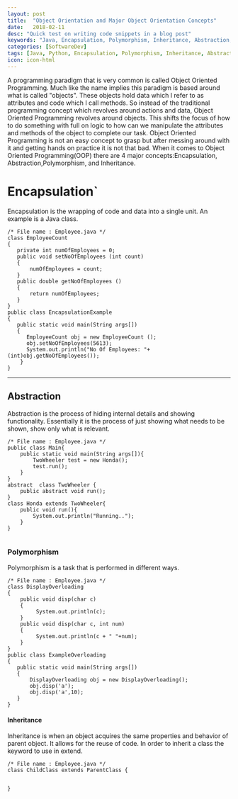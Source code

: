 ```yaml
---
layout: post
title:  "Object Orientation and Major Object Orientation Concepts"
date:   2018-02-11
desc: "Quick test on writing code snippets in a blog post"
keywords: "Java, Encapsulation, Polymorphism, Inheritance, Abstraction, Object-Orientation"
categories: [SoftwareDev]
tags: [Java, Python, Encapsulation, Polymorphism, Inheritance, Abstraction, Object-Orientation]
icon: icon-html
---
```

A programming paradigm that is very common is called Object Oriented Programming. Much like the name implies this paradigm is based around what is called "objects". These objects hold data which I refer to as attributes and code which I call methods. So instead of the traditional programming concept which revolves around actions and data, Object Oriented Programming revolves around objects. This shifts the focus of how to do something with full on logic to how can we manipulate the attributes and methods of the object to complete our task. Object Oriented Programming is not an easy concept to grasp but after messing around with it and getting hands on practice it is not that bad. When it comes to Object Oriented Programming(OOP) there are 4 major concepts:Encapsulation, Abstraction,Polymorphism, and Inheritance.

# Encapsulation`
Encapsulation is the wrapping of code and data into a single unit. An example is a Java class.
```
/* File name : Employee.java */
class EmployeeCount
{
   private int numOfEmployees = 0;
   public void setNoOfEmployees (int count)
   {
       numOfEmployees = count;
   }
   public double getNoOfEmployees ()
   {
       return numOfEmployees;
   }
}
public class EncapsulationExample
{
   public static void main(String args[])
   {
      EmployeeCount obj = new EmployeeCount ();
      obj.setNoOfEmployees(5613);
      System.out.println("No Of Employees: "+(int)obj.getNoOfEmployees());
    }
}
```
---
## Abstraction
Abstraction is the process of hiding internal details and showing functionality. Essentially it is the process of just showing what needs to be shown, show only what is relevant.

```
/* File name : Employee.java */
public class Main{
	public static void main(String args[]){
        TwoWheeler test = new Honda();
        test.run();
    }
}
abstract  class TwoWheeler {
    public abstract void run();
}
class Honda extends TwoWheeler{
	public void run(){
		System.out.println("Running..");
	}
}


```
### Polymorphism
Polymorphism is a task that is performed in different ways.

```
/* File name : Employee.java */
class DisplayOverloading
{
    public void disp(char c)
    {
         System.out.println(c);
    }
    public void disp(char c, int num)  
    {
         System.out.println(c + " "+num);
    }
}
public class ExampleOverloading
{
   public static void main(String args[])
   {
       DisplayOverloading obj = new DisplayOverloading();
       obj.disp('a');
       obj.disp('a',10);
   }
}
```

#### Inheritance
Inheritance is when an object acquires the same properties and behavior of parent object. It allows for the reuse of code. In order to inherit a class the keyword to use in extend.

```
/* File name : Employee.java */
class ChildClass extends ParentClass {


}
```
